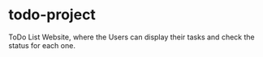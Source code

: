 # todo-project
 ToDo List Website, where the Users can display their tasks and check the status for each one.
